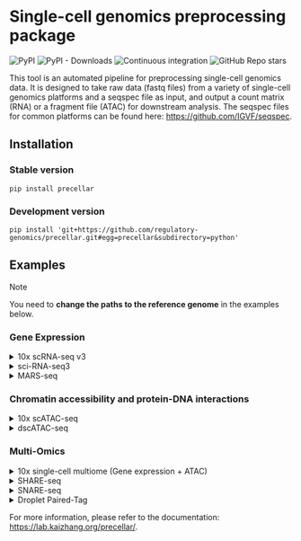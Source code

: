 # Single-cell genomics preprocessing package

![PyPI](https://img.shields.io/pypi/v/precellar)
![PyPI - Downloads](https://img.shields.io/pypi/dm/precellar)
![Continuous integration](https://github.com/regulatory-genomics/precellar/workflows/test-python-package/badge.svg)
![GitHub Repo stars](https://img.shields.io/github/stars/regulatory-genomics/precellar?style=social)

This tool is an automated pipeline for preprocessing single-cell genomics data.
It is designed to take raw data (fastq files) from a variety of single-cell genomics
platforms and a seqspec file as input, and output a count matrix (RNA) or a fragment file (ATAC)
for downstream analysis. The seqspec files for common platforms can be found here: https://github.com/IGVF/seqspec.

## Installation

### Stable version

```
pip install precellar
```

### Development version

```
pip install 'git+https://github.com/regulatory-genomics/precellar.git#egg=precellar&subdirectory=python'
```

## Examples

> [!NOTE]
> You need to **change the paths to the reference genome** in the examples below.

### Gene Expression

<details>
<summary>10x scRNA-seq v3</summary>

```python
import precellar

assay = precellar.Assay('https://raw.githubusercontent.com/regulatory-genomics/precellar/refs/heads/main/seqspec_templates/10x_rna_v3.yaml')

data = precellar.examples.txg_rna_v3()
assay.add_illumina_reads('rna')
assay.update_read('rna-R1', fastq=data['R1'])
assay.update_read('rna-R2', fastq=data['R2'])

rna_qc = precellar.align(
    assay,
    precellar.aligners.STAR("STAR_reference/refdata-gex-GRCm39-2024-A"), 
    output="gene_matrix.h5ad",
    output_type="gene_quantification",
    num_threads=8,
)
print(rna_qc)
```

</details>


<details>
<summary>sci-RNA-seq3</summary>

```python
import precellar

assay = precellar.Assay('https://raw.githubusercontent.com/regulatory-genomics/precellar/refs/heads/main/seqspec_templates/sci_rna_seq3.yaml')

data = precellar.examples.sci_rna_seq3()
assay.update_read('R1', fastq=data['R1'])
assay.update_read('R2', fastq=data['R2'])

rna_qc = precellar.align(
    assay,
    precellar.aligners.STAR("STAR_reference/refdata-gex-GRCm39-2024-A"), 
    modality="rna",
    output="gene_matrix.h5ad",
    output_type="gene_quantification",
    num_threads=8,
)
print(rna_qc)
```

</details>


<details>
<summary>MARS-seq</summary>

```python
import precellar

assay = precellar.Assay('https://raw.githubusercontent.com/regulatory-genomics/precellar/refs/heads/main/seqspec_templates/mars_seq.yaml')

data = precellar.examples.mars_seq()
assay.add_illumina_reads(modality='rna')
assay.update_read('rna-R1', fastq=data['R1'])
assay.update_read('rna-R2', fastq=data['R2'])

rna_qc = precellar.align(
    assay,
    precellar.aligners.STAR("STAR_reference/refdata-gex-GRCm39-2024-A"), 
    modality="rna",
    output="gene_matrix.h5ad",
    output_type="gene_quantification",
    num_threads=8,
)
print(rna_qc)
```

</details>


### Chromatin accessibility and protein-DNA interactions

<details>
<summary>10x scATAC-seq</summary>

```python
import precellar

assay = precellar.Assay('https://raw.githubusercontent.com/regulatory-genomics/precellar/refs/heads/main/seqspec_templates/10x_atac.yaml')

data = precellar.examples.txg_atac()
assay.add_illumina_reads('atac', forward_strand_workflow=True)
assay.update_read('atac-I2', fastq=data['I2'])
assay.update_read('atac-R1', fastq=data['R1'])
assay.update_read('atac-R2', fastq=data['R2'])
atac_qc = precellar.align(
    assay,
    precellar.aligners.BWAMEM2("/data/Public/BWA_MEM2_index/GRCh38"),
    output='fragments.tsv.zst',
    output_type='fragment',
    num_threads=8,
)
print(atac_qc)
```

</details>


<details>
<summary>dscATAC-seq</summary>

```python
import precellar

assay = precellar.Assay('https://raw.githubusercontent.com/regulatory-genomics/precellar/refs/heads/main/seqspec_templates/dscATAC.yaml')

data = precellar.examples.dsc_atac()
assay.update_read('R1', fastq=data['R1'])
assay.update_read('R2', fastq=data['R2'])

atac_qc = precellar.align(
    assay,
    precellar.aligners.BWAMEM2("/data/Public/BWA_MEM2_index/GRCm39"),
    modality="atac",
    output='fragments.tsv.zst',
    output_type='fragment',
    num_threads=8,
)
print(atac_qc)
```

</details>

### Multi-Omics

<details>
<summary>10x single-cell multiome (Gene expression + ATAC)</summary>

```python
import precellar

assay = precellar.Assay('https://raw.githubusercontent.com/regulatory-genomics/precellar/refs/heads/main/seqspec_templates/10x_rna_atac.yaml')

data = precellar.examples.txg_multiome()
assay.add_illumina_reads('rna')
assay.update_read('rna-R1', fastq=data['rna-R1'])
assay.update_read('rna-R2', fastq=data['rna-R2'])

assay.add_illumina_reads('atac', forward_strand_workflow=True)
assay.update_read('atac-I2', fastq=data['atac-I2'])
assay.update_read('atac-R1', fastq=data['atac-R1'])
assay.update_read('atac-R2', fastq=data['atac-R2'])

rna_qc = precellar.align(
    assay,
    precellar.aligners.STAR("STAR_reference/refdata-gex-GRCm39-2024-A"), 
    modality="rna",
    output="gene_matrix.h5ad",
    output_type="gene_quantification",
    num_threads=8,
)
print(rna_qc)

atac_qc = precellar.align(
    assay,
    precellar.aligners.BWAMEM2("/data/Public/BWA_MEM2_index/GRCm39"),
    modality="atac",
    output='fragments.tsv.zst',
    output_type='fragment',
    num_threads=8,
)
print(atac_qc)
```

</details>


<details>
<summary>SHARE-seq</summary>

```python
import precellar

assay = precellar.Assay('https://raw.githubusercontent.com/regulatory-genomics/precellar/refs/heads/main/seqspec_templates/share_seq.yaml')

data = precellar.examples.share_seq()
assay.update_read('rna-I1', fastq=data['rna-I1'])
assay.update_read('rna-R1', fastq=data['rna-R1'])
assay.update_read('rna-R2', fastq=data['rna-R2'], min_len=10, max_len=10)

assay.update_read('atac-I1', fastq=data['atac-I1'])
assay.update_read('atac-R1', fastq=data['atac-R1'])
assay.update_read('atac-R2', fastq=data['atac-R2'])

rna_qc = precellar.align(
    assay,
    precellar.aligners.STAR("/data/Public/STAR_reference/refdata-gex-GRCh38-2024-A/star/"), 
    modality="rna",
    output="gene_matrix.h5ad",
    output_type="gene_quantification",
    num_threads=8,
)
print(rna_qc)

atac_qc = precellar.align(
    assay,
    precellar.aligners.BWAMEM2("/data/Public/BWA_MEM2_index/GRCh38"),
    modality="atac",
    output='fragments.tsv.zst',
    output_type='fragment',
    num_threads=8,
)
print(atac_qc)
```

</details>


<details>
<summary>SNARE-seq</summary>

```python
import precellar

assay = precellar.Assay('https://raw.githubusercontent.com/regulatory-genomics/precellar/refs/heads/main/seqspec_templates/snare_seq.yaml')

data = precellar.examples.snare_seq()
assay.update_read('rna-R1', fastq=data['rna-R1'])
assay.update_read('rna-R2', fastq=data['rna-R2'])

assay.update_read('atac-I1', fastq=data['atac-I1'])
assay.update_read('atac-R1', fastq=data['atac-R1'])
assay.update_read('atac-R2', fastq=data['atac-R2'])

rna_qc = precellar.align(
    assay,
    precellar.aligners.STAR("/data/Public/STAR_reference/GRCm39/"), 
    modality="rna",
    output="gene_matrix.h5ad",
    output_type="gene_quantification",
    num_threads=8,
)
print(rna_qc)

atac_qc = precellar.align(
    assay,
    precellar.aligners.BWAMEM2("/data/Public/BWA_MEM2_index/GRCm39"),
    modality="atac",
    output='fragments.tsv.zst',
    output_type='fragment',
    num_threads=8,
)
print(atac_qc)
```

</details>


<details>
<summary>Droplet Paired-Tag</summary>

```python
import precellar

assay = precellar.Assay('https://raw.githubusercontent.com/regulatory-genomics/precellar/refs/heads/main/seqspec_templates/droplet_paired_tag.yaml')

data = precellar.examples.droplet_paired_tag()
assay.add_illumina_reads('rna')
assay.update_read('rna-R1', fastq=data['rna-R1'])
assay.update_read('rna-R2', fastq=data['rna-R2'])

assay.add_illumina_reads('atac')
assay.update_read('atac-I2', fastq=data['atac-I2'])
assay.update_read('atac-R1', fastq=data['atac-R1'])
assay.update_read('atac-R2', fastq=data['atac-R2'])

rna_qc = precellar.align(
    assay,
    precellar.aligners.STAR("STAR_reference/refdata-gex-GRCm39-2024-A"), 
    modality="rna",
    output="gene_matrix.h5ad",
    output_type="gene_quantification",
    num_threads=8,
)
print(rna_qc)

atac_qc = precellar.align(
    assay,
    precellar.aligners.BWAMEM2("/data/Public/BWA_MEM2_index/GRCm39"),
    modality="atac",
    output='fragments.tsv.zst',
    output_type='fragment',
    num_threads=8,
)
print(atac_qc)
```

</details>


For more information, please refer to the documentation: https://lab.kaizhang.org/precellar/.